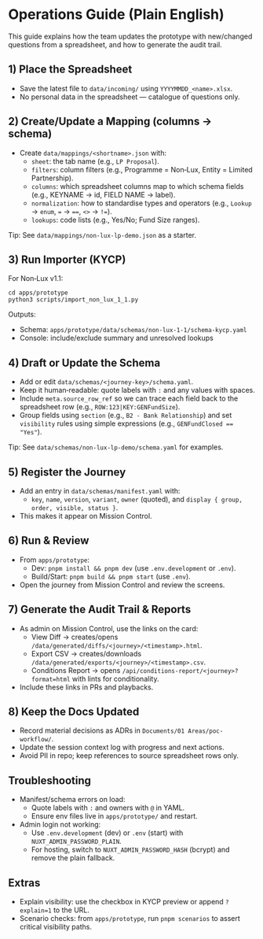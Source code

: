 # Operations Guide (Plain English)

This guide explains how the team updates the prototype with new/changed questions from a spreadsheet, and how to generate the audit trail.

## 1) Place the Spreadsheet

- Save the latest file to `data/incoming/` using `YYYYMMDD_<name>.xlsx`.
- No personal data in the spreadsheet — catalogue of questions only.

## 2) Create/Update a Mapping (columns → schema)

- Create `data/mappings/<shortname>.json` with:
  - `sheet`: the tab name (e.g., `LP Proposal`).
  - `filters`: column filters (e.g., Programme = Non‑Lux, Entity = Limited Partnership).
  - `columns`: which spreadsheet columns map to which schema fields (e.g., KEYNAME → id, FIELD NAME → label).
  - `normalization`: how to standardise types and operators (e.g., `Lookup` → `enum`, `=` → `==`, `<>` → `!=`).
  - `lookups`: code lists (e.g., Yes/No; Fund Size ranges).

Tip: See `data/mappings/non-lux-lp-demo.json` as a starter.

## 3) Run Importer (KYCP)

For Non‑Lux v1.1:

```
cd apps/prototype
python3 scripts/import_non_lux_1_1.py
```

Outputs:
- Schema: `apps/prototype/data/schemas/non-lux-1-1/schema-kycp.yaml`
- Console: include/exclude summary and unresolved lookups

## 4) Draft or Update the Schema

- Add or edit `data/schemas/<journey-key>/schema.yaml`.
- Keep it human‑readable: quote labels with `:` and any values with spaces.
- Include `meta.source_row_ref` so we can trace each field back to the spreadsheet row (e.g., `ROW:123|KEY:GENFundSize`).
- Group fields using `section` (e.g., `B2 - Bank Relationship`) and set `visibility` rules using simple expressions (e.g., `GENFundClosed == "Yes"`).

Tip: See `data/schemas/non-lux-lp-demo/schema.yaml` for examples.

## 5) Register the Journey

- Add an entry in `data/schemas/manifest.yaml` with:
  - `key`, `name`, `version`, `variant`, `owner` (quoted), and `display { group, order, visible, status }`.
- This makes it appear on Mission Control.

## 6) Run & Review

- From `apps/prototype`:
  - Dev: `pnpm install && pnpm dev` (use `.env.development` or `.env`).
  - Build/Start: `pnpm build && pnpm start` (use `.env`).
- Open the journey from Mission Control and review the screens.

## 7) Generate the Audit Trail & Reports

- As admin on Mission Control, use the links on the card:
  - View Diff → creates/opens `/data/generated/diffs/<journey>/<timestamp>.html`.
  - Export CSV → creates/downloads `/data/generated/exports/<journey>/<timestamp>.csv`.
  - Conditions Report → opens `/api/conditions-report/<journey>?format=html` with lints for conditionality.
- Include these links in PRs and playbacks.

## 8) Keep the Docs Updated

- Record material decisions as ADRs in `Documents/01 Areas/poc-workflow/`.
- Update the session context log with progress and next actions.
- Avoid PII in repo; keep references to source spreadsheet rows only.

## Troubleshooting

- Manifest/schema errors on load:
  - Quote labels with `:` and owners with `@` in YAML.
  - Ensure env files live in `apps/prototype/` and restart.
- Admin login not working:
  - Use `.env.development` (dev) or `.env` (start) with `NUXT_ADMIN_PASSWORD_PLAIN`.
  - For hosting, switch to `NUXT_ADMIN_PASSWORD_HASH` (bcrypt) and remove the plain fallback.

## Extras

- Explain visibility: use the checkbox in KYCP preview or append `?explain=1` to the URL.
- Scenario checks: from `apps/prototype`, run `pnpm scenarios` to assert critical visibility paths.

